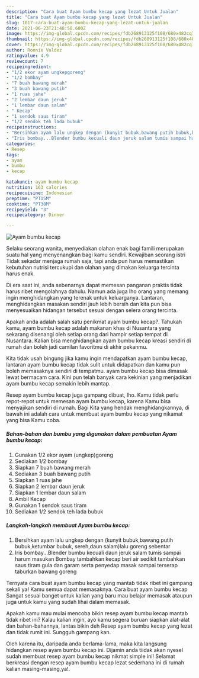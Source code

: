 ```yaml
---
description: "Cara buat Ayam bumbu kecap yang lezat Untuk Jualan"
title: "Cara buat Ayam bumbu kecap yang lezat Untuk Jualan"
slug: 1017-cara-buat-ayam-bumbu-kecap-yang-lezat-untuk-jualan
date: 2021-06-23T21:48:58.600Z
image: https://img-global.cpcdn.com/recipes/fdb268913125f108/680x482cq70/ayam-bumbu-kecap-foto-resep-utama.jpg
thumbnail: https://img-global.cpcdn.com/recipes/fdb268913125f108/680x482cq70/ayam-bumbu-kecap-foto-resep-utama.jpg
cover: https://img-global.cpcdn.com/recipes/fdb268913125f108/680x482cq70/ayam-bumbu-kecap-foto-resep-utama.jpg
author: Ronnie Valdez
ratingvalue: 4.9
reviewcount: 7
recipeingredient:
- "1/2 ekor ayam ungkepgoreng"
- "1/2 bombay"
- "7 buah bawang merah"
- "3 buah bawang putih"
- "1 ruas jahe"
- "2 lembar daun jeruk"
- "1 lembar daun salam"
- " Kecap"
- "1 sendok saus tiram"
- "1/2 sendok teh lada bubuk"
recipeinstructions:
- "Bersihkan ayam lalu ungkep dengan (kunyit bubuk,bawang putih bubuk,ketumbar bubuk, sereh,daun salam)lalu goreng sebentar"
- "Iris bombay...Blender bumbu kecuali daun jeruk salam tumis sampai harum masukan Bombay tambahkan kecap beri air sedikit tambahkan saus tiram gula dan garam serta penyedap masak sampai terserap taburkan bawang goreng"
categories:
- Resep
tags:
- ayam
- bumbu
- kecap

katakunci: ayam bumbu kecap 
nutrition: 163 calories
recipecuisine: Indonesian
preptime: "PT15M"
cooktime: "PT38M"
recipeyield: "3"
recipecategory: Dinner

---
```



![Ayam bumbu kecap](https://img-global.cpcdn.com/recipes/fdb268913125f108/680x482cq70/ayam-bumbu-kecap-foto-resep-utama.jpg)

Selaku seorang wanita, menyediakan olahan enak bagi famili merupakan suatu hal yang menyenangkan bagi kamu sendiri. Kewajiban seorang istri Tidak sekadar menjaga rumah saja, tapi anda pun harus memastikan kebutuhan nutrisi tercukupi dan olahan yang dimakan keluarga tercinta harus enak.

Di era  saat ini, anda sebenarnya dapat memesan panganan praktis tidak harus ribet mengolahnya dahulu. Namun ada juga lho orang yang memang ingin menghidangkan yang terenak untuk keluarganya. Lantaran, menghidangkan masakan sendiri jauh lebih bersih dan kita pun bisa menyesuaikan hidangan tersebut sesuai dengan selera orang tercinta. 



Apakah anda adalah salah satu penikmat ayam bumbu kecap?. Tahukah kamu, ayam bumbu kecap adalah makanan khas di Nusantara yang sekarang disenangi oleh setiap orang dari hampir setiap tempat di Nusantara. Kalian bisa menghidangkan ayam bumbu kecap kreasi sendiri di rumah dan boleh jadi camilan favoritmu di akhir pekanmu.

Kita tidak usah bingung jika kamu ingin mendapatkan ayam bumbu kecap, lantaran ayam bumbu kecap tidak sulit untuk didapatkan dan kamu pun boleh memasaknya sendiri di tempatmu. ayam bumbu kecap bisa dimasak lewat bermacam cara. Kini pun telah banyak cara kekinian yang menjadikan ayam bumbu kecap semakin lebih mantap.

Resep ayam bumbu kecap juga gampang dibuat, lho. Kamu tidak perlu repot-repot untuk memesan ayam bumbu kecap, karena Kamu bisa menyajikan sendiri di rumah. Bagi Kita yang hendak menghidangkannya, di bawah ini adalah cara untuk membuat ayam bumbu kecap yang nikamat yang bisa Kamu coba.

<!--inarticleads1-->

##### Bahan-bahan dan bumbu yang digunakan dalam pembuatan Ayam bumbu kecap:

1. Gunakan 1/2 ekor ayam (ungkep)goreng
1. Sediakan 1/2 bombay
1. Siapkan 7 buah bawang merah
1. Sediakan 3 buah bawang putih
1. Siapkan 1 ruas jahe
1. Siapkan 2 lembar daun jeruk
1. Siapkan 1 lembar daun salam
1. Ambil  Kecap
1. Gunakan 1 sendok saus tiram
1. Sediakan 1/2 sendok teh lada bubuk




<!--inarticleads2-->

##### Langkah-langkah membuat Ayam bumbu kecap:

1. Bersihkan ayam lalu ungkep dengan (kunyit bubuk,bawang putih bubuk,ketumbar bubuk, sereh,daun salam)lalu goreng sebentar
1. Iris bombay...Blender bumbu kecuali daun jeruk salam tumis sampai harum masukan Bombay tambahkan kecap beri air sedikit tambahkan saus tiram gula dan garam serta penyedap masak sampai terserap taburkan bawang goreng




Ternyata cara buat ayam bumbu kecap yang mantab tidak ribet ini gampang sekali ya! Kamu semua dapat memasaknya. Cara buat ayam bumbu kecap Sangat sesuai banget untuk kalian yang baru mau belajar memasak ataupun juga untuk kamu yang sudah lihai dalam memasak.

Apakah kamu mau mulai mencoba bikin resep ayam bumbu kecap mantab tidak ribet ini? Kalau kalian ingin, ayo kamu segera buruan siapkan alat-alat dan bahan-bahannya, lantas bikin deh Resep ayam bumbu kecap yang lezat dan tidak rumit ini. Sungguh gampang kan. 

Oleh karena itu, daripada anda berlama-lama, maka kita langsung hidangkan resep ayam bumbu kecap ini. Dijamin anda tiidak akan nyesel sudah membuat resep ayam bumbu kecap nikmat simple ini! Selamat berkreasi dengan resep ayam bumbu kecap lezat sederhana ini di rumah kalian masing-masing,ya!.

